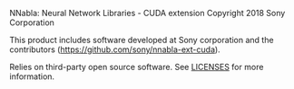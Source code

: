 NNabla: Neural Network Libraries - CUDA extension
Copyright 2018 Sony Corporation

This product includes software developed at Sony corporation and the 
contributors (https://github.com/sony/nnabla-ext-cuda).

Relies on third-party open source software.
See [LICENSES](third_party/LICENSES.md) for more information.

